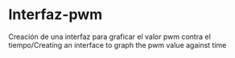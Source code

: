 # Interfaz-pwm
Creación de una interfaz para graficar el valor pwm contra el tiempo/Creating an interface to graph the pwm value against time
